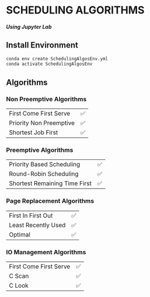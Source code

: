 # SCHEDULING ALGORITHMS
##### Using Jupyter Lab


## Install Environment
```bash
conda env create SchedulingAlgosEnv.yml
conda activate SchedulingAlgosEnv
```

## Algorithms
### Non Preemptive Algorithms

| | |
|---------------|----------------|
| First Come First Serve | ✅ |
| Priority Non Preemptive | ✅ |
| Shortest Job First | ✅ |

### Preemptive Algorithms

| | |
|---------------|----------------|
| Priority Based Scheduling | ✅ |
| Round-Robin Scheduling | ✅ |
| Shortest Remaining Time First | ✅ |

### Page Replacement Algorithms

| | |
|---------------|----------------|
| First In First Out  | ✅ |
| Least Recently Used | ✅ |
| Optimal | ✅ |

### IO Management Algorithms

| | |
|---------------|----------------|
| First Come First Serve | ✅ |
| C Scan | ✅ |
| C Look | ✅ |